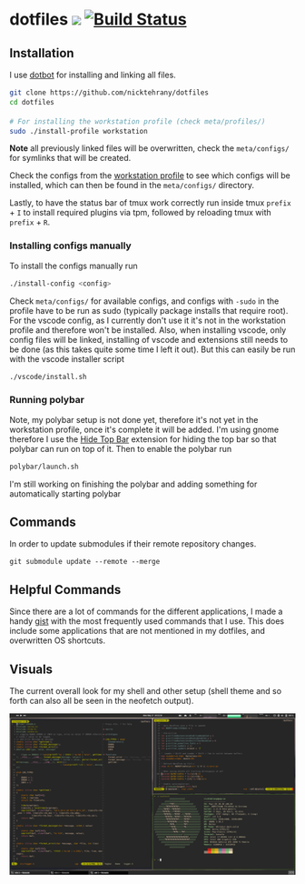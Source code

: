 # dotfiles <a href="https://opensource.org/licenses/MIT"> <img src="https://img.shields.io/badge/License-MIT-yellow.svg" /></a> [![Build Status](https://travis-ci.com/nicktehrany/dotfiles.svg?branch=master)](https://travis-ci.com/nicktehrany/dotfiles)

## Installation

I use [dotbot](https://github.com/anishathalye/dotbot) for installing and linking all files.

```bash
git clone https://github.com/nicktehrany/dotfiles
cd dotfiles

# For installing the workstation profile (check meta/profiles/)
sudo ./install-profile workstation
```

**Note** all previously linked files will be overwritten, check the `meta/configs/` for symlinks that will be created.

Check the configs from the [workstation profile](meta/profiles/workstation) to see which configs will be installed, which can then
be found in the `meta/configs/` directory.

Lastly, to have the status bar of tmux work correctly run inside tmux `prefix` + `I` to install required plugins via tpm, followed by
reloading tmux with `prefix` + `R`.

### Installing configs manually

To install the configs manually run

```bash
./install-config <config>
```

Check `meta/configs/` for available configs, and configs with `-sudo` in the profile have to be run as sudo (typically package installs that require root). For the vscode config, as I currently don't use it it's not in the workstation profile and therefore won't be installed. Also, when installing vscode, only config files will be linked, installing of vscode and extensions still needs to be done (as this takes quite some time I left it out). But this can easily be run with the vscode installer script

```bash
./vscode/install.sh
```

### Running polybar

Note, my polybar setup is not done yet, therefore it's not yet in the workstation profile, once it's complete it will be added.
I'm using gnome therefore I use the [Hide Top Bar](https://extensions.gnome.org/extension/545/hide-top-bar/) extension for hiding the top bar so that polybar can run on top of it. Then to enable the polybar run

```bash
polybar/launch.sh
```

I'm still working on finishing the polybar and adding something for automatically starting polybar

## Commands

In order to update submodules if their remote repository changes.

```shell
git submodule update --remote --merge
```

## Helpful Commands

Since there are a lot of commands for the different applications, I made a handy [gist](https://gist.github.com/nicktehrany/7126ec0ad18f0af050e15596371ceea5) with the most frequently used commands that I use. This does include some applications that are not mentioned in my dotfiles, and overwritten OS shortcuts.

## Visuals

The current overall look for my shell and other setup (shell theme and so forth can also all be seen in the neofetch output).

![Visuals](meta/images/visuals_new.png)
